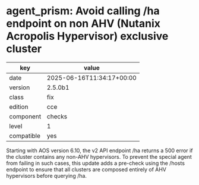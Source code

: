 [//]: # (werk v2)
# agent_prism: Avoid calling /ha endpoint on non AHV (Nutanix Acropolis Hypervisor) exclusive cluster

key        | value
---------- | ---
date       | 2025-06-16T11:34:17+00:00
version    | 2.5.0b1
class      | fix
edition    | cce
component  | checks
level      | 1
compatible | yes


Starting with AOS version 6.10, the v2 API endpoint /ha returns a 500 error if the cluster contains any non-AHV hypervisors. To prevent the special agent from failing in such cases, this update adds a pre-check using the /hosts endpoint to ensure that all clusters are composed entirely of AHV hypervisors before querying /ha.

